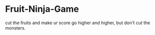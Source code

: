 # Fruit-Ninja-Game
cut the fruits and make ur score go higher and higher, but don't cut the monsters.
